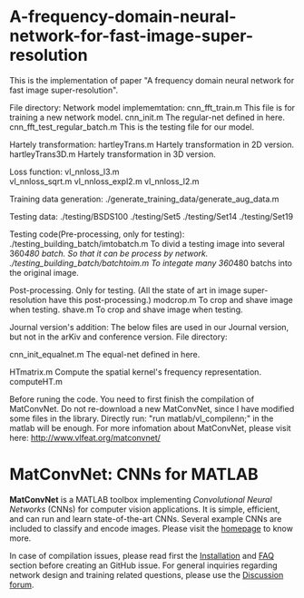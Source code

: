 # A-frequency-domain-neural-network-for-fast-image-super-resolution
This is the implementation of paper "A frequency domain neural network for fast image super-resolution".

File directory:
Network model implememtation:
cnn_fft_train.m     This file is for training a new network model.
cnn_init.m          The regular-net defined in here.
cnn_fft_test_regular_batch.m   This is the testing file for our model.

Hartely transformation:
hartleyTrans.m    Hartely transformation in 2D version.
hartleyTrans3D.m    Hartely transformation in 3D version.

Loss function:
vl_nnloss_l3.m     
vl_nnloss_sqrt.m
vl_nnloss_expl2.m
vl_nnloss_l2.m

Training data generation:
./generate_training_data/generate_aug_data.m

Testing data:
./testing/BSDS100
./testing/Set5
./testing/Set14
./testing/Set19

Testing code(Pre-processing, only for testing):
./testing_building_batch/imtobatch.m    To divid a testing image into several 360*480 batch. So that it can be process by network.
./testing_building_batch/batchtoim.m    To integate many 360*480 batchs into the original image.


Post-processing. Only for testing. (All the state of art in image super-resolution have this post-processing.)
modcrop.m    To crop and shave image when testing. 
shave.m    To crop and shave image when testing. 


Journal version's addition:
The below files are used in our Journal version, but not in the arKiv and conference version.
File directory:

cnn_init_equalnet.m   The equal-net defined in here.

HTmatrix.m   Compute the spatial kernel's frequency representation.
computeHT.m




Before runing the code. You need to first finish the compilation of MatConvNet. 
Do not re-download a new MatConvNet, since I have modified some files in the library. Directly run: "run matlab/vl_compilenn;" in the matlab will be enough. For more infomation about MatConvNet, please visit here: http://www.vlfeat.org/matconvnet/


# MatConvNet: CNNs for MATLAB

**MatConvNet** is a MATLAB toolbox implementing *Convolutional Neural
Networks* (CNNs) for computer vision applications. It is simple,
efficient, and can run and learn state-of-the-art CNNs. Several
example CNNs are included to classify and encode images. Please visit
the [homepage](http://www.vlfeat.org/matconvnet) to know more.

In case of compilation issues, please read first the
[Installation](http://www.vlfeat.org/matconvnet/install/) and
[FAQ](http://www.vlfeat.org/matconvnet/faq/) section before creating an GitHub
issue. For general inquiries regarding network design and training
related questions, please use the
[Discussion forum](https://groups.google.com/d/forum/matconvnet).